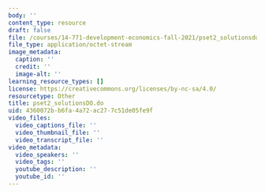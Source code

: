 ```yaml
---
body: ''
content_type: resource
draft: false
file: /courses/14-771-development-economics-fall-2021/pset2_solutionsdo.do
file_type: application/octet-stream
image_metadata:
  caption: ''
  credit: ''
  image-alt: ''
learning_resource_types: []
license: https://creativecommons.org/licenses/by-nc-sa/4.0/
resourcetype: Other
title: pset2_solutionsDO.do
uid: 4360072b-b6fa-4a72-ac27-7c51de05fe9f
video_files:
  video_captions_file: ''
  video_thumbnail_file: ''
  video_transcript_file: ''
video_metadata:
  video_speakers: ''
  video_tags: ''
  youtube_description: ''
  youtube_id: ''
---
```

